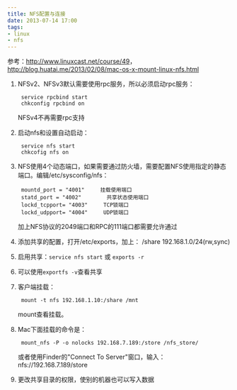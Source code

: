 ```yaml
---
title: NFS配置与连接
date: 2013-07-14 17:00
tags:
- linux
- nfs
---
```

参考：<http://www.linuxcast.net/course/49>，<http://blog.huatai.me/2013/02/08/mac-os-x-mount-linux-nfs.html>

1. NFSv2、NFSv3默认需要使用rpc服务，所以必须启动rpc服务：

        service rpcbind start
        chkconfig rpcbind on

    NFSv4不再需要rpc支持

2. 启动nfs和设置自动启动：

        service nfs start
        chkcofig nfs on

3. NFS使用4个动态端口，如果需要通过防火墙，需要配置NFS使用指定的静态端口。编辑/etc/sysconfig/nfs：

        mountd_port = "4001"     挂载使用端口
        statd_port = "4002"        共享状态使用端口
        lockd_tcpport= "4003"     TCP锁端口
        lockd_udpport= "4004"     UDP锁端口

    加上NFS协议的2049端口和RPC的111端口都需要允许通过

4. 添加共享的配置，打开/etc/exports，加上：
        /share    192.168.1.0/24(rw,sync)

5. 启用共享：`service nfs start` 或 `exports -r`

6. 可以使用`exportfs -v`查看共享

7. 客户端挂载：

        mount -t nfs 192.168.1.10:/share /mnt

    mount查看挂载。

8. Mac下面挂载的命令是：
      
        mount_nfs -P -o nolocks 192.168.7.189:/store /nfs_store/

    或者使用Finder的"Connect To Server"窗口，输入：nfs://192.168.7.189/store

9. 更改共享目录的权限，使别的机器也可以写入数据